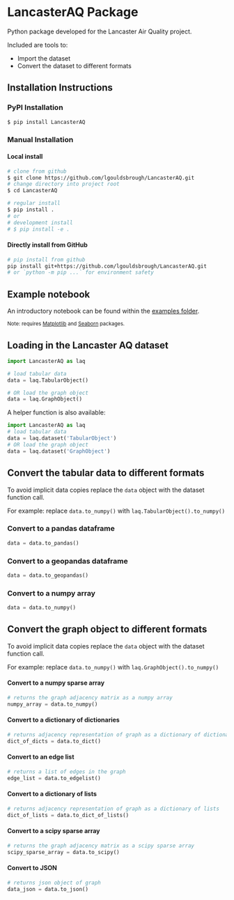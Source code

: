 # LancasterAQ Package

Python package developed for the Lancaster Air Quality project.

Included are tools to:

* Import the dataset
* Convert the dataset to different formats

## Installation Instructions

### PyPI Installation

```bash
$ pip install LancasterAQ
```

### Manual Installation

#### Local install

```bash
# clone from github
$ git clone https://github.com/lgouldsbrough/LancasterAQ.git
# change directory into project root
$ cd LancasterAQ

# regular install
$ pip install .
# or 
# development install 
# $ pip install -e .
```

#### Directly install from GitHub

```bash
# pip install from github
pip install git+https://github.com/lgouldsbrough/LancasterAQ.git
# or `python -m pip ...` for environment safety 
```

## Example notebook

An introductory notebook can be found within the [examples folder](examples/introduction.ipynb).

<sub>Note: requires [Matplotlib](https://matplotlib.org/stable/users/getting_started/index.html#installation-quick-start) 
and [Seaborn](https://seaborn.pydata.org/installing.html)
packages.</sub>

## Loading in the Lancaster AQ dataset
```python
import LancasterAQ as laq

# load tabular data
data = laq.TabularObject()

# OR load the graph object
data = laq.GraphObject()
```
A helper function is also available:
```python
import LancasterAQ as laq
# load tabular data
data = laq.dataset('TabularObject')
# OR load the graph object
data = laq.dataset('GraphObject')

```

## Convert the tabular data to different formats
To avoid implicit data copies replace the `data` object with the dataset function call.

For example: replace `data.to_numpy()` with `laq.TabularObject().to_numpy()`
### Convert to a pandas dataframe

``` python
data = data.to_pandas()
```

### Convert to a geopandas dataframe

``` python
data = data.to_geopandas()
```

### Convert to a numpy array

``` python
data = data.to_numpy()
```

## Convert the graph object to different formats

To avoid implicit data copies replace the `data` object with the dataset function call.

For example: replace `data.to_numpy()` with `laq.GraphObject().to_numpy()`

#### Convert to a numpy sparse array

``` python
# returns the graph adjacency matrix as a numpy array
numpy_array = data.to_numpy()
```

#### Convert to a dictionary of dictionaries

``` python
# returns adjacency representation of graph as a dictionary of dictionaries
dict_of_dicts = data.to_dict()
```

#### Convert to an edge list

``` python
# returns a list of edges in the graph
edge_list = data.to_edgelist()
```

#### Convert to a dictionary of lists

``` python
# returns adjacency representation of graph as a dictionary of lists
dict_of_lists = data.to_dict_of_lists()
```

#### Convert to a scipy sparse array

``` python
# returns the graph adjacency matrix as a scipy sparse array
scipy_sparse_array = data.to_scipy()
```

#### Convert to JSON

``` python
# returns json object of graph
data_json = data.to_json()
```


